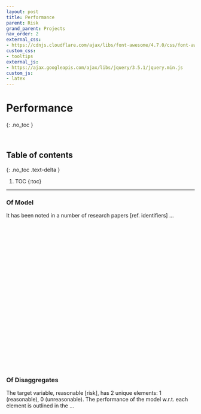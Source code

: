 ```yaml
---
layout: post
title: Performance
parent: Risk
grand_parent: Projects
nav_order: 2
external_css:
- https://cdnjs.cloudflare.com/ajax/libs/font-awesome/4.7.0/css/font-awesome.min.css
custom_css:
- tooltips
external_js:
- https://ajax.googleapis.com/ajax/libs/jquery/3.5.1/jquery.min.js
custom_js:
- latex
---
```


# Performance
{: .no_toc }

<br>

## Table of contents
{: .no_toc .text-delta }

1. TOC
{:toc}

---

### Of Model

It has been noted in a number of research papers [ref. identifiers] ...

<script type="text/javascript" src="{{ site.baseurl }}/assets/js/risk/roc.js"></script>
<div id="container" style="height: 350px; width: 300px; margin: 0 auto"></div>

<br>
<br>

### Of Disaggregates

The target variable, reasonable [risk], has 2 unique elements: 1 (reasonable), 0 (unreasonable).  The
performance of the model w.r.t. each element is outlined in the ...

<br>
<br>
<br>
<br>
